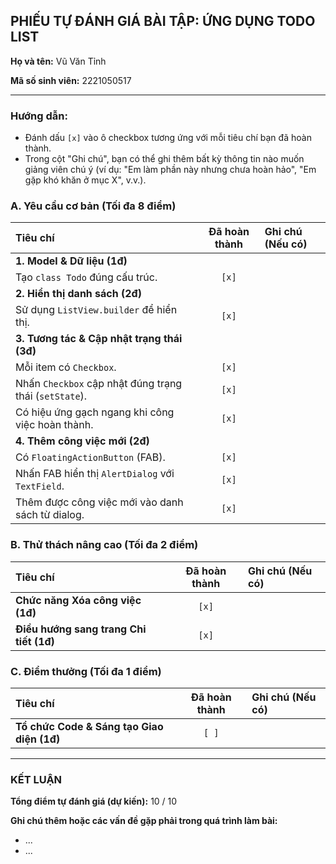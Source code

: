## PHIẾU TỰ ĐÁNH GIÁ BÀI TẬP: ỨNG DỤNG TODO LIST

**Họ và tên:** Vũ Văn Tỉnh

**Mã số sinh viên:** 2221050517

---

### Hướng dẫn:
* Đánh dấu `[x]` vào ô checkbox tương ứng với mỗi tiêu chí bạn đã hoàn thành.
* Trong cột "Ghi chú", bạn có thể ghi thêm bất kỳ thông tin nào muốn giảng viên chú ý (ví dụ: "Em làm phần này nhưng chưa hoàn hảo", "Em gặp khó khăn ở mục X", v.v.).

### A. Yêu cầu cơ bản (Tối đa 8 điểm)

| Tiêu chí | Đã hoàn thành | Ghi chú (Nếu có) |
| :--- | :---: | :--- |
| **1. Model & Dữ liệu (1đ)** | | |
| Tạo `class Todo` đúng cấu trúc. | `[x]` | |
| **2. Hiển thị danh sách (2đ)** | | |
| Sử dụng `ListView.builder` để hiển thị. | `[x]` | |
| **3. Tương tác & Cập nhật trạng thái (3đ)** | | |
| Mỗi item có `Checkbox`. | `[x]` | |
| Nhấn `Checkbox` cập nhật đúng trạng thái (`setState`). | `[x]` | |
| Có hiệu ứng gạch ngang khi công việc hoàn thành. | `[x]` | |
| **4. Thêm công việc mới (2đ)** | | |
| Có `FloatingActionButton` (FAB). | `[x]` | |
| Nhấn FAB hiển thị `AlertDialog` với `TextField`. | `[x]` | |
| Thêm được công việc mới vào danh sách từ dialog. | `[x]` | |

### B. Thử thách nâng cao (Tối đa 2 điểm)

| Tiêu chí | Đã hoàn thành | Ghi chú (Nếu có) |
| :--- | :---: | :--- |
| **Chức năng Xóa công việc (1đ)** | `[x]` | |
| **Điều hướng sang trang Chi tiết (1đ)** | `[x]` | |

### C. Điểm thưởng (Tối đa 1 điểm)

| Tiêu chí | Đã hoàn thành | Ghi chú (Nếu có) |
| :--- | :---: | :--- |
| **Tổ chức Code & Sáng tạo Giao diện (1đ)** | `[ ]` | |

---

### KẾT LUẬN

**Tổng điểm tự đánh giá (dự kiến):** 10 / 10

**Ghi chú thêm hoặc các vấn đề gặp phải trong quá trình làm bài:**
* ...
* ...
